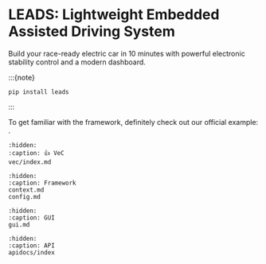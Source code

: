 # LEADS: Lightweight Embedded Assisted Driving System

Build your race-ready electric car in 10 minutes with powerful electronic stability control and a modern dashboard.

:::{note}
```shell
pip install leads
```
:::

To get familiar with the framework, definitely check out our official example: [](LEADS_VeC).

```{toctree}
:hidden:
:caption: 👍 VeC
vec/index.md
```

```{toctree}
:hidden:
:caption: Framework
context.md
config.md
```

```{toctree}
:hidden:
:caption: GUI
gui.md
```

```{toctree}
:hidden:
:caption: API
apidocs/index
```

